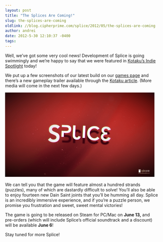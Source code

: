 ```yaml
---
layout: post
title: "The Splices Are Coming!"
slug: the-splices-are-coming
oldlink: //blog.cipherprime.com/splice/2012/05/the-splices-are-coming
author: andrei
date: 2012-5-30 12:10:37 -0400
tags: 
---
```


Well, we’ve got some very cool news! Development of Splice is going swimmingly and we’re happy to say that we were featured in [Kotaku’s Indie Spotlight](http://kotaku.com/5914347/the-musical-mind+bending-microbial-magic-of-splice) today!

We put up a few screenshots of our latest build on our [games page](http://www.cipherprime.com/games/splice/) and there’s a new gameplay trailer available through the [Kotaku article](http://kotaku.com/5914347/the-musical-mind+bending-microbial-magic-of-splice). (More media will come in the next few days.)

[![](/img/blog/splice_screenshot_41.png "splice_screenshot_4")](/img/blog/splice_screenshot_41.png)

We can tell you that the game will feature almost a hundred strands (puzzles), many of which are dastardly difficult to solve! You’ll also be able to enjoy fourteen new Dain Saint joints that you’ll be humming all day. Splice is an incredibly immersive experience, and if you’re a puzzle person, we promise you frustration and sweet, sweet mental victories!

The game is going to be released on Steam for PC/Mac on **June 13,** and pre-orders (which will include Splice’s official soundtrack and a discount) will be available **June 6**!

Stay tuned for more Splice!
